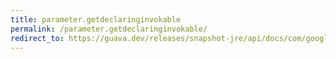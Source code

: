 ```yaml
---
title: parameter.getdeclaringinvokable
permalink: /parameter.getdeclaringinvokable/
redirect_to: https://guava.dev/releases/snapshot-jre/api/docs/com/google/common/reflect/Parameter.html#getDeclaringInvokable--
---
```

